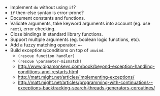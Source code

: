 - Implement `do` without using `if`?
- `if` then-else syntax is error-prone?
- Document constants and functions.
- Validate arguments, take keyword arguments into account (eg. use `next`), error checking.
- Close bindings in standard library functions.
- Support multiple arguments (eg. boolean logic functions, etc).
- Add a fuzzy matching operator: `=~`
- Build exceptions/conditions on top of `unwind`.
  - `(rescue function handler)`
  - `(rescue \parameter-mismatch)`
  - http://www.gigamonkeys.com/book/beyond-exception-handling-conditions-and-restarts.html
  - http://matt.might.net/articles/implementing-exceptions/
  - http://matt.might.net/articles/programming-with-continuations--exceptions-backtracking-search-threads-generators-coroutines/

